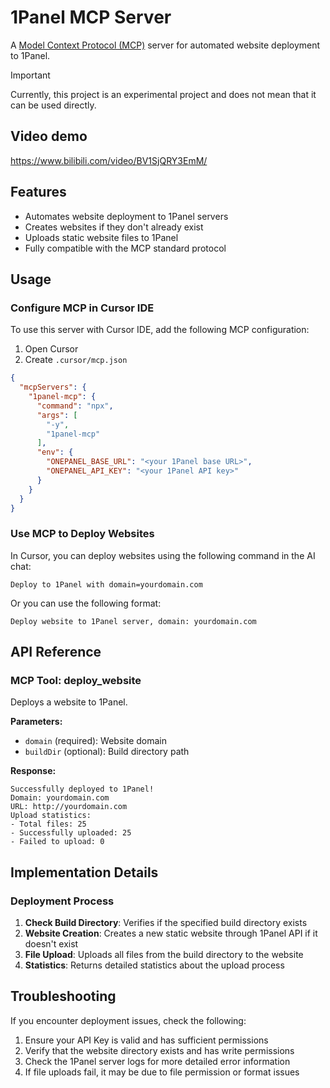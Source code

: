 # 1Panel MCP Server

A [Model Context Protocol (MCP)](https://modelcontextprotocol.io/) server for automated website deployment to 1Panel.

> [!IMPORTANT]
> Currently, this project is an experimental project and does not mean that it can be used directly.

## Video demo

<https://www.bilibili.com/video/BV1SjQRY3EmM/>

## Features

- Automates website deployment to 1Panel servers
- Creates websites if they don't already exist
- Uploads static website files to 1Panel
- Fully compatible with the MCP standard protocol

## Usage

### Configure MCP in Cursor IDE

To use this server with Cursor IDE, add the following MCP configuration:

1. Open Cursor
2. Create `.cursor/mcp.json`

```json
{
  "mcpServers": {
    "1panel-mcp": {
      "command": "npx",
      "args": [
        "-y",
        "1panel-mcp"
      ],
      "env": {
        "ONEPANEL_BASE_URL": "<your 1Panel base URL>",
        "ONEPANEL_API_KEY": "<your 1Panel API key>"
      }
    }
  }
}
```

### Use MCP to Deploy Websites

In Cursor, you can deploy websites using the following command in the AI chat:

```plaintext
Deploy to 1Panel with domain=yourdomain.com
```

Or you can use the following format:

```plaintext
Deploy website to 1Panel server, domain: yourdomain.com
```

## API Reference

### MCP Tool: deploy_website

Deploys a website to 1Panel.

**Parameters:**

- `domain` (required): Website domain
- `buildDir` (optional): Build directory path

**Response:**

```plaintext
Successfully deployed to 1Panel!
Domain: yourdomain.com
URL: http://yourdomain.com
Upload statistics:
- Total files: 25
- Successfully uploaded: 25
- Failed to upload: 0
```

## Implementation Details

### Deployment Process

1. **Check Build Directory**: Verifies if the specified build directory exists
2. **Website Creation**: Creates a new static website through 1Panel API if it doesn't exist
3. **File Upload**: Uploads all files from the build directory to the website
4. **Statistics**: Returns detailed statistics about the upload process

## Troubleshooting

If you encounter deployment issues, check the following:

1. Ensure your API Key is valid and has sufficient permissions
2. Verify that the website directory exists and has write permissions
3. Check the 1Panel server logs for more detailed error information
4. If file uploads fail, it may be due to file permission or format issues
